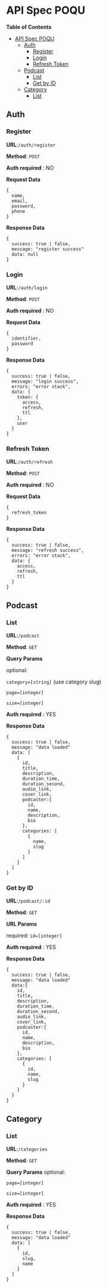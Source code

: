 # API Spec POQU

**Table of Contents**

- [API Spec POQU](#api-spec-poqu)
  - [Auth](#auth)
    - [Register](#register)
    - [Login](#login)
    - [Refresh Token](#refresh-token)
  - [Podcast](#podcast)
    - [List](#list)
    - [Get by ID](#get-by-id)
  - [Category](#category)
    - [List](#list-1)

## Auth

### Register

**URL**:`/auth/register`

**Method**: `POST`

**Auth required** : NO

**Request Data**

```
{
  name,
  email,
  password,
  phone
}
```

**Response Data**

```
{
  success: true | false,
  message: "register success"
  data: null
}
```

### Login

**URL**:`/auth/login`

**Method**: `POST`

**Auth required** : NO

**Request Data**

```
{
  identifier,
  password
}
```

**Response Data**

```
{
  success: true | false,
  message: "login success",
  errors: "error stack",
  data: {
    token: {
      access,
      refresh,
      ttl
    },
    user
  }
}
```

### Refresh Token

**URL**:`/auth/refresh`

**Method**: `POST`

**Auth required** : NO

**Request Data**

```
{
  refresh_token
}
```

**Response Data**

```
{
  success: true | false,
  message: "refresh success",
  errors: "error stack",
  data: {
    access,
    refresh,
    ttl
  }
}
```

## Podcast

### List

**URL**:`/podcast`

**Method**: `GET`

**Query Params**

optional:

`category=[string]` (use category slug)

`page=[integer]`

`size=[integer]`

**Auth required** : YES

**Response Data**

```
{
  success: true | false,
  message: "data loaded"
  data: [
    {
      id,
      title,
      description,
      duration_time,
      duration_second,
      audio_link,
      cover_link,
      podcaster:{
        id,
        name,
        description,
        bio
      },
      categories: [
        {
          name,
          slug
        }
      ]
    }
  ]
}
```

### Get by ID

**URL**:`/podcast/:id`

**Method**: `GET`

**URL Params**

required: `id=[integer]`

**Auth required** : YES

**Response Data**

```
{
  success: true | false,
  message: "data loaded"
  data:{
    id,
    title,
    description,
    duration_time,
    duration_second,
    audio_link,
    cover_link,
    podcaster:{
      id,
      name,
      description,
      bio
    },
    categories: [
      {
        id,
        name,
        slug
      }
    ]
  }
}
```

## Category

### List

**URL**:`/categories`

**Method**: `GET`

**Query Params**
optional:

`page=[integer]`

`size=[integer]`

**Auth required** : YES

**Response Data**

```
{
  success: true | false,
  message: "data loaded"
  data: [
    {
      id,
      slug,
      name
    }
  ]
}
```
